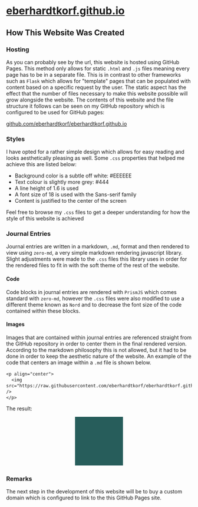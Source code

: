 # [eberhardtkorf.github.io](https://eberhardtkorf.github.io)

## How This Website Was Created

### Hosting

As you can probably see by the url, this website is hosted using GitHub Pages. This method only allows for static `.html` and `.js` files meaning every page has to be in a separate file. This is in contrast to other frameworks such as `Flask` which allows for "template" pages that can be populated with content based on a specific request by the user. The static aspect has the effect that the number of files necessary to make this website possible will grow alongside the website. The contents of this website and the file structure it follows can be seen on my GitHub repository which is configured to be used for GitHub  pages:

[github.com/eberhardtkorf/eberhardtkorf.github.io](https://github.com/eberhardtkorf/eberhardtkorf.github.io)

### Styles

I have opted for a rather simple design which allows for easy reading and looks aesthetically pleasing as well. Some `.css` properties that helped me achieve this are listed below:

* Background color is a subtle off white: #EEEEEE
* Text colour is slightly more grey: #444
* A line height of 1.6 is used
* A font size of 18 is used with the Sans-serif family
* Content is justified to the center of the screen

Feel free to browse my `.css` files to get a deeper understanding for how the style of this website is achieved

### Journal Entries

Journal entries are written in a markdown, `.md`, format and then rendered to view using `zero-md`, a very simple markdown rendering javascript library. Slight adjustments were made to the `.css` files this library uses in order for the rendered files to fit in with the soft theme of the rest of the website.

#### Code

Code blocks in journal entries are rendered with `PrismJS` which comes standard with `zero-md`, however the `.css` files were also modified to use a different theme known as `Nord` and to decrease the font size of the code contained within these blocks.

#### Images

Images that are contained within journal entries are referenced straight from the GitHub repository in order to center them in the final rendered version. According to the markdown philosophy this is not allowed, but it had to be done in order to keep the aesthetic nature of the website. An example of the code that centers an image within a `.md` file is shown below.

```
<p align="center">
  <img src="https://raw.githubusercontent.com/eberhardtkorf/eberhardtkorf.github.io/main/pages/journal/entries/readmes/readme_images/image.png" />
</p>
```

The result:

<p align="center">
  <img src="https://raw.githubusercontent.com/eberhardtkorf/eberhardtkorf.github.io/main/pages/journal/entries/readmes/readme_images/image.png" />
</p>



### Remarks

The next step in the development of this website will be to buy a custom domain which is configured to link to the this GitHub Pages site.





